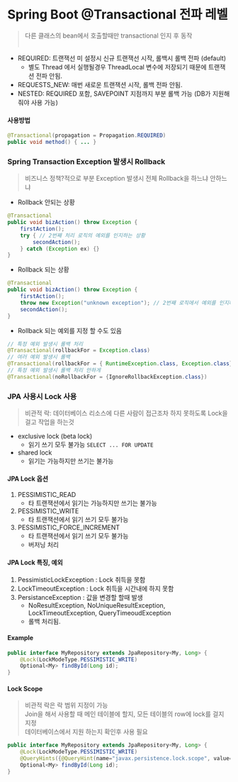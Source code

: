 # Spring Boot @Transactional 전파 레벨 
> 다른 클래스의 bean에서 호출할때만 transactional 인지 후 동작 <br><br>
* REQUIRED: 트랜잭선 미 설정시 신규 트랜잭선 시작, 롤백시 롤백 전파 (default)
  * 별도 Thread 에서 실행될경우 ThreadLocal 변수에 저장되기 때문에 트랜잭션 전파 안됨. 
* REQUESTS_NEW: 매번 새로운 트랜잭션 시작, 롤백 전파 안됨.
* NESTED: REQUIRED 포함, SAVEPOINT 지점까지 부분 롤백 가능 (DB가 지원해 줘야 사용 가능)

#### 사용방법
```java
@Transactional(propagation = Propagation.REQUIRED)
public void method() { ... }
```

### Spring Transaction Exception 발생시 Rollback
> 비즈니스 정책?적으로 부분 Exception 발생시 전체 Rollback을 하느냐 안하느냐
* Rollback 안되는 상황
```java
@Transactional
public void bizAction() throw Exception {
    firstAction();
    try { // 2번째 처리 로직의 예외를 인지하는 상황
        secondAction();
    } catch (Exception ex) {}
}
```

* Rollback 되는 상황
```java
@Transactional
public void bizAction() throw Exception {
    firstAction();
    throw new Exception("unknown exception"); // 2번째 로직에서 예외를 인지하나, 대처를 안하는 상황
    secondAction();
}
```

* Rollback 되는 예외를 지정 할 수도 있음
```java
// 특정 예외 발생시 롤백 처리
@Transactional(rollbackFor = Exception.class)
// 여러 예외 발생시 롤백
@Transactional(rollbackFor = { RuntimeException.class, Exception.class})
// 특정 예외 발생시 롤백 처리 안하게
@Transactional(noRollbackFor = {IgnoreRollbackException.class})
```

### JPA 사용시 Lock 사용
> 비관적 락: 데이터베이스 리소스에 다른 사람이 접근조차 하지 못하도록 Lock을 걸고 작업을 하는것
* exclusive lock (beta lock) 
  * 읽기 쓰기 모두 불가능 `SELECT ... FOR UPDATE`
* shared lock
  * 읽기는 가능하지만 쓰기는 불가능
  
#### JPA Lock 옵션
1. PESSIMISTIC_READ
   * 타 트랜잭션에서 읽기는 가능하지만 쓰기는 불가능
2. PESSIMISTIC_WRITE
   * 타 트랜잭션에서 읽기 쓰기 모두 불가능
3. PESSIMISTIC_FORCE_INCREMENT
   * 타 트랜잭션에서 읽기 쓰기 모두 불가능
   * 버저닝 처리

#### JPA Lock 특징, 예외
1. PessimisticLockException : Lock 취득을 못함
2. LockTimeoutException : Lock 취득을 시간내에 하지 못함
3. PersistanceException : 값을 변경할 할때 발생 
   * NoResultException, NoUniqueResultException, LockTimeoutException, QueryTimeoudException
   * 롤백 처리됨.

#### Example
```java
public interface MyRepository extends JpaRepository<My, Long> {
    @Lock(LockModeType.PESSIMISTIC_WRITE)
    Optional<My> findById(Long id);
}
```

#### Lock Scope
> 비관적 락은 락 범위 지정이 가능 <br>
> Join을 해서 사용할 때 메인 테이블에 할지, 모든 테이블의 row에 lock를 걸지 지정 <br>
> 데이터베이스에서 지원 하는지 확인후 사용 필요
```java
public interface MyRepository extends JpaRepository<My, Long> {
    @Lock(LockModeType.PESSIMISTIC_WRITE)
    @QueryHints({@QueryHint(name="javax.persistence.lock.scope", value="EXTENDED")})
    Optional<My> findById(Long id);
}
```
